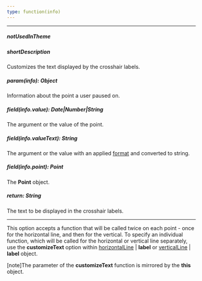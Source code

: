```yaml
---
type: function(info)
---
```

---
##### notUsedInTheme

##### shortDescription
Customizes the text displayed by the crosshair labels.

##### param(info): Object
Information about the point a user paused on.

##### field(info.value): Date|Number|String
The argument or the value of the point.

##### field(info.valueText): String
The argument or the value with an applied <a href="/Documentation/16_2/ApiReference/Data_Visualization_Widgets/dxChart/Configuration/crosshair/label/#format">format</a> and converted to string.

##### field(info.point): Point
The <b>Point</b> object.

##### return: String
The text to be displayed in the crosshair labels.

---
This option accepts a function that will be called twice on each point - once for the horizontal line, and then for the vertical. To specify an individual function, which will be called for the horizontal or vertical line separately, use the **customizeText** option within [horizontalLine](/api-reference/20%20Data%20Visualization%20Widgets/dxChart/1%20Configuration/crosshair/horizontalLine '/Documentation/ApiReference/Data_Visualization_Widgets/dxChart/Configuration/crosshair/horizontalLine/') | **label** or [verticalLine](/api-reference/20%20Data%20Visualization%20Widgets/dxChart/1%20Configuration/crosshair/verticalLine '/Documentation/ApiReference/Data_Visualization_Widgets/dxChart/Configuration/crosshair/verticalLine/') | **label** object. 

[note]The parameter of the **customizeText** function is mirrored by the **this** object.